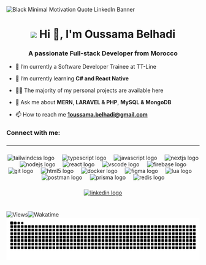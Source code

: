 ![Black Minimal Motivation Quote LinkedIn Banner](https://user-images.githubusercontent.com/91610919/217021561-2300a7e8-0877-4928-b53d-23b8e1b46543.png)
  
<h1 align="center">
  <image src="https://avatars.githubusercontent.com/u/91610919?v=4" width="50px" /> 
    Hi 👋, I'm Oussama Belhadi </h1>

<h3 align="center">A passionate Full-stack Developer from Morocco</h3>



- 🔭 I’m currently a Software Developer Trainee at TT-Line

- 🌱 I’m currently learning **C# and React Native**

- 👨‍💻 The majority of my personal projects are available here

- 💬 Ask me about **MERN**, **LARAVEL & PHP**, **MySQL & MongoDB**

- 📫 How to reach me **1oussama.belhadi@gmail.com**

<h3 align="left">Connect with me:</h3>

</p>






###

___

###

<div align="center">
  <img src="https://skillicons.dev/icons?i=tailwind" height="30" alt="tailwindcss logo"  />
  <img width="12" />
  <img src="https://skillicons.dev/icons?i=ts" height="30" alt="typescript logo"  />
  <img width="12" />
  <img src="https://skillicons.dev/icons?i=js" height="30" alt="javascript logo"  />
  <img width="12" />
  <img src="https://skillicons.dev/icons?i=nextjs" height="30" alt="nextjs logo"  />
  <img width="12" />
  <img src="https://skillicons.dev/icons?i=nodejs" height="30" alt="nodejs logo"  />
  <img width="12" />
  <img src="https://skillicons.dev/icons?i=react" height="30" alt="react logo"  />
  <img width="12" />
  <img src="https://skillicons.dev/icons?i=vscode" height="30" alt="vscode logo"  />
  <img width="12" />
  <img src="https://skillicons.dev/icons?i=firebase" height="30" alt="firebase logo"  />
  <img width="12" />
  <img src="https://skillicons.dev/icons?i=git" height="30" alt="git logo"  />
  <img width="12" />
  <img src="https://skillicons.dev/icons?i=html" height="30" alt="html5 logo"  />
  <img width="12" />
  <img src="https://skillicons.dev/icons?i=docker" height="30" alt="docker logo"  />
  <img width="12" />
  <img src="https://skillicons.dev/icons?i=figma" height="30" alt="figma logo"  />
  <img width="12" />
  <img src="https://skillicons.dev/icons?i=lua" height="30" alt="lua logo"  />
  <img width="12" />
  <img src="https://skillicons.dev/icons?i=postman" height="30" alt="postman logo"  />
  <img width="12" />
  <img src="https://skillicons.dev/icons?i=prisma" height="30" alt="prisma logo"  />
  <img width="12" />
  <img src="https://skillicons.dev/icons?i=redis" height="30" alt="redis logo"  />
</div>

###

<div align="center">

  <a href="https://www.linkedin.com/in/oussama-belhadi/" target="_blank">
    <img src="https://img.shields.io/static/v1?message=LinkedIn&logo=linkedin&label=&color=0077B5&logoColor=white&labelColor=&style=for-the-badge" height="35" alt="linkedin logo"  />
  </a>
</div>

###

<br clear="both">

<div align="center" style="display: flex;">  
  <img src="https://komarev.com/ghpvc/?username=Oussama-Dev&color=A109C5" alt="Views" />
  <img src="https://wakatime.com/badge/user/018d3b7b-b0a0-4749-bd25-8190f66f3c83.svg" alt="Wakatime" />
</div>


<img src="https://raw.githubusercontent.com/Vann-Dev/Vann-Dev/output/snake.svg" alt="Snake animation" />

###

###

